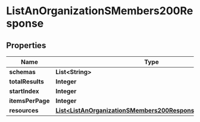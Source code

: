 

# ListAnOrganizationSMembers200Response


## Properties

| Name | Type | Description | Notes |
|------------ | ------------- | ------------- | -------------|
|**schemas** | **List&lt;String&gt;** |  |  |
|**totalResults** | **Integer** |  |  |
|**startIndex** | **Integer** |  |  |
|**itemsPerPage** | **Integer** |  |  |
|**resources** | [**List&lt;ListAnOrganizationSMembers200ResponseResourcesInner&gt;**](ListAnOrganizationSMembers200ResponseResourcesInner.md) |  |  |



